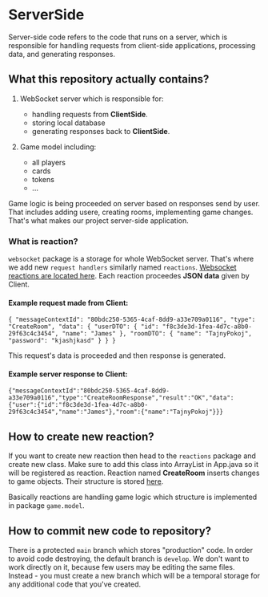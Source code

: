 # ServerSide
Server-side code refers to the code that runs on a server, which is responsible for handling requests from client-side applications, processing data, and generating responses. 

## What this repository actually contains?
1. WebSocket server which is responsible for:
   * handling requests from **ClientSide**.
   * storing local database
   * generating responses back to **ClientSide**.

2. Game model including:
   * all players
   * cards
   * tokens
   * ...

Game logic is being proceeded on server based on responses send by user. That includes adding usere, creating rooms, implementing game changes.
That's what makes our project server-side application.


### What is reaction?
`websocket` package is a storage for whole WebSocket server. That's where we add new `request handlers` similarly named `reactions`. [Websocket reactions are located here](src/main/java/com/githib/splendor_mobile_game/websocket/handlers/reactions).
Each reaction proceedes **JSON data** given by Client. 

#### Example request made from Client:

`{
  "messageContextId": "80bdc250-5365-4caf-8dd9-a33e709a0116",
  "type": "CreateRoom",
  "data": {
    "userDTO": {
      "id": "f8c3de3d-1fea-4d7c-a8b0-29f63c4c3454",
      "name": "James"
    },
    "roomDTO": {
      "name": "TajnyPokoj",
      "password": "kjashjkasd"
    }
  }
}`

This request's data is proceeded and then response is generated.

#### Example server response to Client:

`{"messageContextId":"80bdc250-5365-4caf-8dd9-a33e709a0116","type":"CreateRoomResponse","result":"OK","data":{"user":{"id":"f8c3de3d-1fea-4d7c-a8b0-29f63c4c3454","name":"James"},"room":{"name":"TajnyPokoj"}}}`

## How to create new reaction?
If you want to create new reaction then head to the `reactions` package and create new class. Make sure to add this class into ArrayList in App.java so it will be registered as reaction.
Reaction named **CreateRoom** inserts changes to game objects. Their structure is stored [here](src/main/java/com/githib/splendor_mobile_game/game/model).

Basically reactions are handling game logic which structure is implemented in package `game.model`.


## How to commit new code to repository?

There is a protected `main` branch which stores "production" code. 
In order to avoid code destroying, the default branch is `develop`. We don't want to work directly on it, because few users may be editing the same files.
Instead - you must create a new branch which will be a temporal storage for any additional code that you've created.
